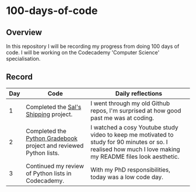 # 100-days-of-code

## Overview
In this repository I will be recording my progress from doing 100 days of code. I will be working on the Codecademy 'Computer Science' specialisation.

## Record

| Day | Code | Daily reflections |
|----|----|----|
| 1 | Completed the [Sal's Shipping](https://github.com/sarahm44/sals-shipping-project) project. | I went through my old Github repos, I'm surprised at how good past me was at coding. |
| 2 | Completed the [Python Gradebook](https://github.com/sarahm44/python-gradebook) project and reviewed Python lists. | I watched a cosy Youtube study video to keep me motivated to study for 90 minutes or so. I realised how much I love making my README files look aesthetic. |
| 3 | Continued my review of Python lists in Codecademy. | With my PhD responsibilities, today was a low code day. |
